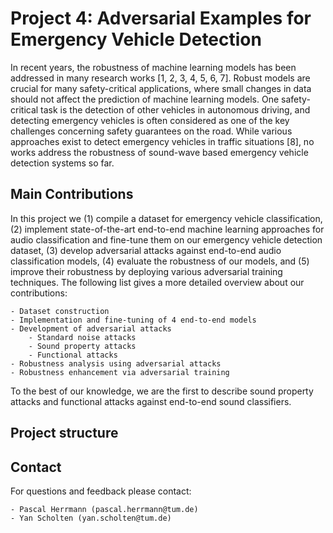 # Project 4: Adversarial Examples for Emergency Vehicle Detection

In recent years, the robustness of machine learning models has been addressed in many research works [1, 2, 3, 4, 5, 6, 7]. Robust models are crucial for many safety-critical applications, where small changes in data should not affect the prediction of machine learning models. One safety-critical task is the detection of other vehicles in autonomous driving, and detecting emergency vehicles is often considered as one of the key challenges concerning safety guarantees on the road. While various approaches exist to detect emergency vehicles in traffic situations [8], no works address the robustness of sound-wave based emergency vehicle detection systems so far.

## Main Contributions

In this project we (1) compile a dataset for emergency vehicle classification, (2) implement state-of-the-art end-to-end machine learning approaches for audio classification and fine-tune them on our emergency vehicle detection dataset, (3) develop adversarial attacks against end-to-end audio classification models, (4) evaluate the robustness of our models, and (5) improve their robustness by deploying various adversarial training techniques. The following list gives a more detailed overview about our contributions:

    - Dataset construction
    - Implementation and fine-tuning of 4 end-to-end models 
    - Development of adversarial attacks 
        - Standard noise attacks 
        - Sound property attacks
        - Functional attacks 
    - Robustness analysis using adversarial attacks 
    - Robustness enhancement via adversarial training

To the best of our knowledge, we are the first to describe sound property attacks and functional attacks against end-to-end sound classifiers.

## Project structure


## Contact

For questions and feedback please contact:

    - Pascal Herrmann (pascal.herrmann@tum.de)
    - Yan Scholten (yan.scholten@tum.de)
